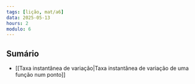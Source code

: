 ```yaml
---
tags: [lição, mat/a6]
data: 2025-05-13
hours: 2
modulo: 6
---
```


## Sumário
- [[Taxa instantânea de variação|Taxa instantânea de variação de uma função num ponto]]